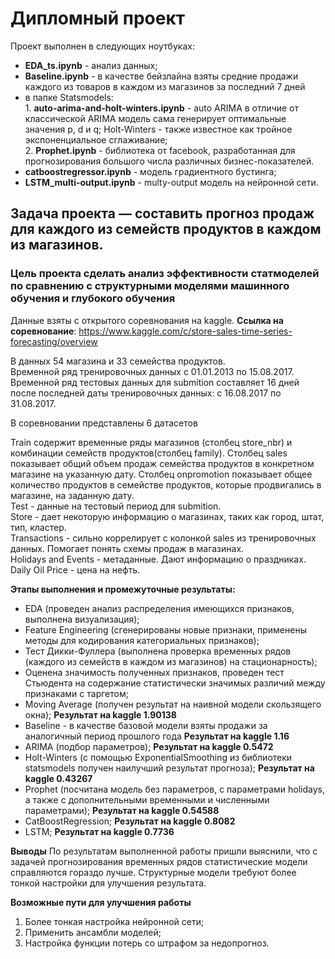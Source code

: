 # Дипломный проект

Проект выполнен в следующих ноутбуках:                             
- **EDA_ts.ipynb** - анализ данных;                             
- **Baseline.ipynb** - в качестве бейзлайна взяты средние продажи каждого из товаров в каждом из магазинов за последний 7 дней                            
- в папке Statsmodels:                             
            1. **auto-arima-and-holt-winters.ipynb** - auto ARIMA в отличие от классической ARIMA модель сама генерирует оптимальные значения p, d и q; Holt-Winters - также известное как тройное экспоненциальное сглаживание;                             
            2. **Prophet.ipynb** - библиотека от facebook, разработанная для прогнозирования большого числа различных бизнес-показателей.                             
- **catboostregressor.ipynb** - модель градиентного бустинга;                             
- **LSTM_multi-output.ipynb** - multy-output модель на нейронной сети.                             

## Задача проекта — составить прогноз продаж для каждого из семейств продуктов в каждом из магазинов. 

### Цель проекта сделать анализ эффективности статмоделей по сравнению с структурными моделями машинного обучения и глубокого обучения

Данные взяты с открытого соревнования на kaggle. **Ссылка на соревнование**: https://www.kaggle.com/c/store-sales-time-series-forecasting/overview                                              
                                            
В данных 54 магазина и 33 семейства продуктов.                               
Временной ряд тренировочных данных с 01.01.2013 по 15.08.2017.                             
Временной ряд тестовых данных для submition составляет 16 дней после последней даты тренировочных данных: с 16.08.2017 по 31.08.2017.

В соревновании представлены 6 датасетов

Train содержит временные ряды магазинов (столбец store_nbr) и комбинации семейств продуктов(столбец family). Столбец sales показывает общий объем продаж семейства продуктов в конкретном магазине на указанную дату. Столбец onpromotion показывает общее количество продуктов в семействе продуктов, которые продвигались в магазине, на заданную дату.                             
Test - данные на тестовый период для submition.                             
Store - дает некоторую информацию о магазинах, таких как город, штат, тип, кластер.                             
Transactions - сильно коррелирует с колонкой sales из тренировочных данных. Помогает понять схемы продаж в магазинах.                            
Holidays and Events - метаданные. Дают информацию о праздниках.                             
Daily Oil Price - цена на нефть.                             

**Этапы выполнения и промежуточные результаты:**       

- EDA (проведен анализ распределения имеющихся признаков, выполнена визуализация);
- Feature Engineering (сгенерированы новые признаки, применены методы для кодирования категориальных признаков);
- Тест Дикки-Фуллера (выполнена проверка временных рядов (каждого из семейств в каждом из магазинов) на стационарность);
- Оценена значимость полученных признаков, проведен тест Стьюдента на содержание статистически значимых различий между признаками с таргетом;
- Moving Average (получен результат на наивной модели скользящего окна); **Результат на kaggle 1.90138**
- Baseline - в качестве базовой модели взяты продажи за аналогичный период прошлого года **Результат на kaggle 1.16**
- ARIMA (подбор параметров); **Результат на kaggle 0.5472**
- Holt-Winters (с помощью ExponentialSmoothing из библиотеки statsmodels получен наилучший результат прогноза); **Результат на kaggle 0.43267**
- Prophet (посчитана модель без параметров, с параметрами holidays, а также с дополнительными временными и численными параметрами); **Результат на kaggle 0.54588**
- CatBoostRegression; **Результат на kaggle 0.8082**
- LSTM; **Результат на kaggle 0.7736**

**Выводы**
По результатам выполненной работы пришли выяснили, что с задачей прогнозирования временных рядов статистические модели справляются гораздо лучше. Структурные модели требуют более тонкой настройки для улучшения результата.
    

**Возможные пути для улучшения работы**                     
                              
1. Более тонкая настройка нейронной сети;
2. Применить ансамбли моделей;
3. Настройка функции потерь со штрафом за недопрогноз.

